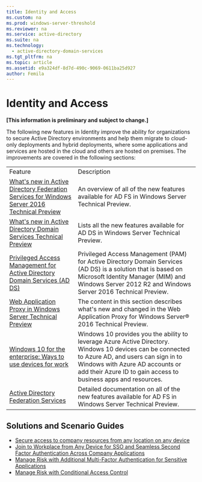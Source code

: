 ```yaml
---
title: Identity and Access
ms.custom: na
ms.prod: windows-server-threshold
ms.reviewer: na
ms.service: active-directory
ms.suite: na
ms.technology: 
  - active-directory-domain-services
ms.tgt_pltfrm: na
ms.topic: article
ms.assetid: e9a324df-8d7d-490c-9069-0611ba25d927
author: Femila
---
```

# Identity and Access
**[This information is preliminary and subject to change.]**  
  
The following new features in Identity improve the ability for organizations to secure Active Directory environments and help them migrate to cloud-only deployments and hybrid deployments, where some applications and services are hosted in the cloud and others are hosted on premises. The improvements are covered in the following sections:  
  
|||  
|-|-|  
|Feature|Description|  
|[What's new in Active Directory Federation Services for Windows Server 2016 Technical Preview](ad-fs/overview/What-s-new-in-Active-Directory-Federation-Services-for-Windows-Server-2016-Technical-Preview.md)|An overview of all of the new features available for AD FS in Windows Server Technical Preview.|  
|[What's new in Active Directory Domain Services Technical Preview](What-s-new-in-Active-Directory-Domain-Services-Technical-Preview.md)|Lists all the new features available for AD DS in Windows Server Technical Preview.|  
|[Privileged Access Management for Active Directory Domain Services &#40;AD DS&#41;](https://technet.microsoft.com/library/dn903243.aspx)|Privileged Access Management (PAM) for Active Directory Domain Services (AD DS) is a solution that is based on Microsoft Identity Manager (MIM) and Windows Server 2012 R2 and Windows Server 2016 Technical Preview.|  
|[Web Application Proxy in Windows Server Technical Preview](web-application-proxy/Web-Application-Proxy-in-Windows-Server-Technical-Preview.md)|The content in this section describes what's new and changed in the Web Application Proxy for Windows Server® 2016 Technical Preview.|  
|[Windows 10 for the enterprise: Ways to use devices for work](https://azure.microsoft.com/en-us/documentation/articles/active-directory-azureadjoin-windows10-devices-overview/?rnd=1)|Windows 10 provides you the ability to leverage Azure Active Directory. Windows 10 devices can be connected to Azure AD, and users can sign in to Windows with Azure AD accounts or add their Azure ID to gain access to business apps and resources.|  
|[Active Directory Federation Services](Active-Directory-Federation-Services.md)|Detailed documentation on all of the new features available for AD FS in Windows Server Technical Preview.|  
  
## Solutions and Scenario Guides  
* [Secure access to company resources from any location on any device](https://technet.microsoft.com/library/dn550982.aspx)  
*  [Join to Workplace from Any Device for SSO and Seamless Second Factor Authentication Across Company Applications](https://technet.microsoft.com/library/dn280945.aspx)  
* [Manage Risk with Additional Multi-Factor Authentication for Sensitive Applications](https://technet.microsoft.com/library/dn280949.aspx)  
* [Manage Risk with Conditional Access Control](https://technet.microsoft.com/library/dn280937.aspx)

